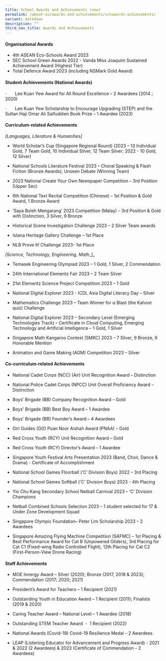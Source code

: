 ```yaml
---
title: School Awards and Achievements (new)
permalink: /about-us/awards-and-achievements/schawards-achievements/
variant: markdown
description: ""
third_nav_title: Awards and Achievements
---
```

####   Organisational Awards

* 4th ASEAN Eco-Schools Award 2023
* SEC School Green Awards 2022 - Vanda Miss Joaquim Sustained Achievement Award (Highest Tier)
* Total Defence Award 2023 (including NSMark Gold Award)

#### Student Achievements (National Awards)

·       Lee Kuan Yew Award for All Round Excellence – 2 Awardees (2014 ; 2020)  
  

·       Lee Kuan Yew Scholarship to Encourage Upgrading (STEP) and the Sultan Haji Omar Ali Saifuddien Book Prize – 1 Awardee (2023)

#### Curriculum-related Achievements

  
_\[Languages, Literature & Humanities\]_

* World Scholar’s Cup (Singapore Regional Round) (2023 – 13 Individual Gold, 7 Team Gold, 10 Individual Silver, 12 Team Silver; 2022 - 10 Gold, 12 Silver)

* National Schools Literature Festival 2023 – Choral Speaking & Flash Fiction (Bronze Awards); Unseen Debate (Winning Team)

* 2023 National Create Your Own Newspaper Competition – 3rd Position (Upper Sec)

* 6th National Text Recital Competition (Chinese) – 1st Position & Gold Award, 1 Bronze Award

* ‘Saya Boleh Mengarang’ 2023 Competition (Malay) – 3rd Position & Gold with Distinction, 3 Silver, 9 Bronze

* Historical Scene Investigation Challenge 2023 – 2 Silver Team awards

* Istana Heritage Gallery Challenge – 1st Place

* NLB Prove It! Challenge 2023- 1st Place

_\[Science, Technology, Engineering, Math__\]_

* Temasek Engineering Olympiad 2023 – 1 Gold, 1 Silver, 2 Commendation

* 24th International Elementz Fair 2023 – 2 Team Silver

* 21st Elementz Science Project Competition 2023 – 1 Gold

* National Digital Explorer 2023 - ICDL Asia Digital Literacy Day – Silver

* Mathematics Challenge 2023 – Team Winner for α Blast (the Kahoot quiz) Challenge

* National Digital Explorer 2023 – Secondary Level (Emerging Technologies Track) – Certificate in Cloud Computing, Emerging Technology and Artificial Intelligence – 1 Gold, 1 Silver

* Singapore Math Kangaroo Contest (SMKC) 2023 – 7 Silver, 9 Bronze, 6 Honorable Mention

* Animation and Game Making (AGM) Competition 2023 – Silver

#### Co-curriculum-related Achievements  


* National Cadet Corps (NCC) (Air) Unit Recognition Award – Distinction  
  

* National Police Cadet Corps (NPCC) Unit Overall Proficiency Award – Distinction  
  

* Boys’ Brigade (BB) Company Recognition Award – Gold  
  

* Boys’ Brigade (BB) Best Boy Award – 1 Awardee  
  

* Boys’ Brigade (BB) Founder’s Award – 4 Awardees  
  

* Girl Guides (GG) Puan Noor Aishah Award (PNAA) – Gold  
  

* Red Cross Youth (RCY) Unit Recognition Award – Gold  
  
* Red Cross Youth (RCY) Director’s Award – 1 Awardee  
  

* Singapore Youth Festival Arts Presentation 2023 (Band, Choir, Dance & Drama) - Certificate of Accomplishment  
  

* National School Games Floorball (‘C’ Division Boys) 2022 – 3rd Placing  
  

* National School Games Softball ('C' Division Boys) 2023 - 4th Placing  
  

* Yio Chu Kang Secondary School Netball Carnival 2023 – ‘C’ Division Champions  
  

* Netball Combined Schools Selection 2023 – 1 student selected for 17 & Under Zone Development Squad  
  

* Singapore Olympic Foundation– Peter Lim Scholarship 2023 – 2 Awardees  
  

* Singapore Amazing Flying Machine Competition (SAFMC) – 1st Placing & Best Performance Award for Cat B (Unpowered Gliders), 3rd Placing for Cat C1 (Fixed-wing Radio Controlled Flight), 12th Placing for Cat C2 (First-Person-View Drone Racing)

#### Staff Achievements
 
* MOE Innergy Award – Silver (2020); Bronze (2017, 2018 & 2023); Commendation (2017; 2020; 2021)  
  

* President’s Award for Teachers – 1 Recipient (2021)  
  

* Outstanding Youth in Education Award – 1 Recipient (2011); Finalists (2019 & 2020)  
  

* Caring Teacher Award – National Level – 1 Awardee (2018)  
  

* Outstanding STEM Teacher Award  \-  1 Recipient (2022)  
  

* National Awards (Covid-19) Covid-19 Resilience Medal – 2 Awardees  
  

* LEAP (Listening Educator for Advancement and Progress Award) - 2021 & 2022 (2 Awardees) & 2023 (Certificate of Commendation – 2 Awardees)